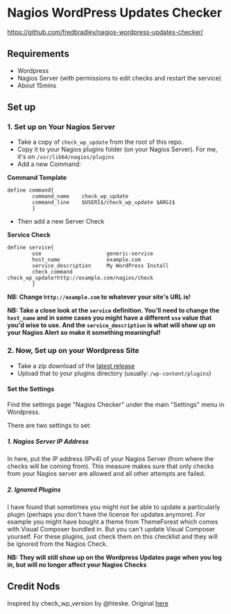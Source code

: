 Nagios WordPress Updates Checker
===============
https://github.com/fredbradley/nagios-wordpress-updates-checker/

## Requirements
 - Wordpress
 - Nagios Server (with permissions to edit checks and restart the service)
 - About 15mins
## Set up
### 1. Set up on Your Nagios Server
 - Take a copy of `check_wp_update` from the root of this repo.
 - Copy it to your Nagios plugins folder (on your Nagios Server). For me, it's on `/usr/lib64/nagios/plugins`
 - Add a new Command:
 
__Command Template__

	define command{
	        command_name    check_wp_update
	        command_line    $USER1$/check_wp_update $ARG1$
	        }

 - Then add a new Server Check
 
 __Service Check__

	define service{
	        use                     generic-service
	        host_name               example.com
	        service_description     My WordPress Install
	        check_command           check_wp_update!http://example.com/nagios/check
	        }
 
 **NB: Change `http://example.com` to whatever your site's URL is!**
 
 **NB: Take a close look at the `service` definition. You'll need to change the `host_name` and in some cases you might have a different `use` value that you'd wise to use. And the `service_description` is what will show up on your Nagios Alert so make it something meaningful!**

### 2. Now, Set up on your Wordpress Site
- Take a zip download of the [latest release](https://github.com/fredbradley/nagios-wordpress-updates-checker/releases/tag/1.7.0)
- Upload that to your plugins directory (usually: `/wp-content/plugins`)

#### Set the Settings
Find the settings page "Nagios Checker" under the main "Settings" menu in Wordpress.

There are two settings to set: 
##### 1. Nagios Server IP Address
In here, put the IP address (IPv4) of your Nagios Server (from where the checks will be coming from). This measure makes sure that only checks from your Nagios server are allowed and all other attempts are failed.

##### 2. Ignored Plugins
I have found that sometimes you might not be able to update a particularly plugin (perhaps you don't have the license for updates anymore). For example you might have bought a theme from ThemeForest which comes with Visual Composer bundled in. But you can't update Visual Composer yourself. For these plugins, just check them on this checklist and they will be ignored from the Nagios Check. 

**NB: They will still show up on the Wordpress Updates page when you log in, but will no longer affect your Nagios Checks**

## Credit Nods
Inspired by check\_wp\_version by @hteske. Original [here](http://exchange.nagios.org/directory/Plugins/CMS-and-Blog-Software/Wordpress/check_wp_version/details)
